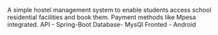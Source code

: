 A simple hostel management system to enable students access school residential facilities and book them. Payment methods like Mpesa integrated.
API - Spring-Boot
Database- MysQl
Fronted - Android

